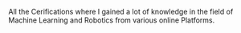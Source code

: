 All the Cerifications where I gained a lot of knowledge in the field of Machine Learning and Robotics from various online Platforms.
